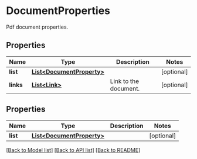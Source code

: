 
# DocumentProperties
Pdf document properties.

## Properties
Name | Type | Description | Notes
------------ | ------------- | ------------- | -------------
**list** | [**List&lt;DocumentProperty&gt;**](DocumentProperty.md) |  | [optional]
**links** | [**List&lt;Link&gt;**](Link.md) | Link to the document. | [optional]


## Properties
Name | Type | Description | Notes
------------ | ------------- | ------------- | -------------
**list** | [**List&lt;DocumentProperty&gt;**](DocumentProperty.md) |  |  [optional]

[[Back to Model list]](../../README.md#documentation-for-models) [[Back to API list]](../../README.md#documentation-for-api-endpoints) [[Back to README]](../../README.md)


